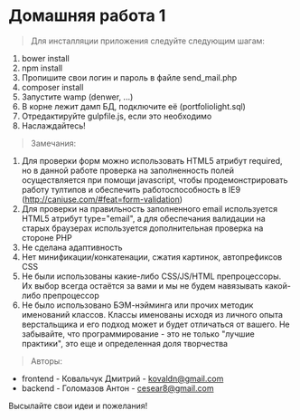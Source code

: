 # Домашняя работа 1

> Для инсталляции приложения следуйте следующим шагам:

1. bower install
2. npm install
3. Пропишите свои логин и пароль в файле send_mail.php
4. composer install
5. Запустите wamp (denwer, ...)
6. В корне лежит дамп БД, подключите её (portfoliolight.sql)
7. Отредактируйте gulpfile.js, если это необходимо
8. Наслаждайтесь!

> Замечания:

1. Для проверки форм можно использовать HTML5 атрибут required, но в данной работе проверка на заполненность полей осуществляется при помощи javascript, чтобы продемонстрировать работу тултипов и обеспечить работоспособность в IE9 (http://caniuse.com/#feat=form-validation)
2. Для проверки на правильность заполненного email используется HTML5 атрибут type="email", а для обеспечания валидации на старых браузерах используется дополнительная проверка на стороне PHP
3. Не сделана адаптивность
4. Нет минификации/конкатенации, сжатия картинок, автопрефиксов CSS
5. Не были использованы какие-либо CSS/JS/HTML препроцессоры. Их выбор всегда остаётся за вами и мы не будем навязывать какой-либо препроцессор
6. Не было использовано БЭМ-нэйминга или прочих методик именований классов. Классы именованы исходя из личного опыта верстальщика и его подход может и будет отличаться от вашего. Не забывайте, что программирование - это не только "лучшие практики", это еще и определенная доля творчества

> Авторы:

* frontend - Ковальчук Дмитрий - kovaldn@gmail.com
* backend - Голомазов Антон - cesear8@gmail.com

Высылайте свои идеи и пожелания!